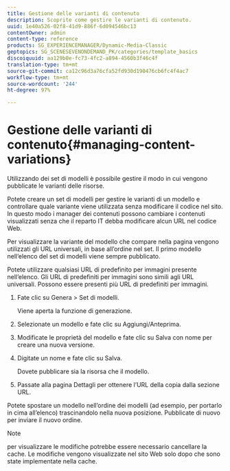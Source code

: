 ```yaml
---
title: Gestione delle varianti di contenuto
description: Scoprite come gestire le varianti di contenuto.
uuid: 1e40a526-02f8-41d9-886f-6d094546bc13
contentOwner: admin
content-type: reference
products: SG_EXPERIENCEMANAGER/Dynamic-Media-Classic
geptopics: SG_SCENESEVENONDEMAND_PK/categories/template_basics
discoiquuid: aa129b0e-fc73-4fc2-a894-4560b3f46c4f
translation-type: tm+mt
source-git-commit: ca12c96d3a76cfa52fd930d190476cb6fc4f4ac7
workflow-type: tm+mt
source-wordcount: '244'
ht-degree: 97%

---
```



# Gestione delle varianti di contenuto{#managing-content-variations}

Utilizzando dei set di modelli è possibile gestire il modo in cui vengono pubblicate le varianti delle risorse.

Potete creare un set di modelli per gestire le varianti di un modello e controllare quale variante viene utilizzata senza modificare il codice nel sito. In questo modo i manager dei contenuti possono cambiare i contenuti visualizzati senza che il reparto IT debba modificare alcun URL nel codice Web.

Per visualizzare la variante del modello che compare nella pagina vengono utilizzati gli URL universali, in base all’ordine nel set. Il primo modello nell’elenco del set di modelli viene sempre pubblicato.

Potete utilizzare qualsiasi URL di predefinito per immagini presente nell’elenco. Gli URL di predefiniti per immagini sono simili agli URL universali. Possono essere presenti più URL di predefiniti per immagini.

1. Fate clic su Genera > Set di modelli.

   Viene aperta la funzione di generazione.

1. Selezionate un modello e fate clic su Aggiungi/Anteprima.
1. Modificate le proprietà del modello e fate clic su Salva con nome per creare una nuova versione.
1. Digitate un nome e fate clic su Salva.

   Dovete pubblicare sia la risorsa che il modello.

1. Passate alla pagina Dettagli per ottenere l’URL della copia dalla sezione URL.

Potete spostare un modello nell’ordine dei modelli (ad esempio, per portarlo in cima all’elenco) trascinandolo nella nuova posizione. Pubblicate di nuovo per inviare il nuovo ordine.

>[!NOTE]
>
>per visualizzare le modifiche potrebbe essere necessario cancellare la cache. Le modifiche vengono visualizzate nel sito Web solo dopo che sono state implementate nella cache.

